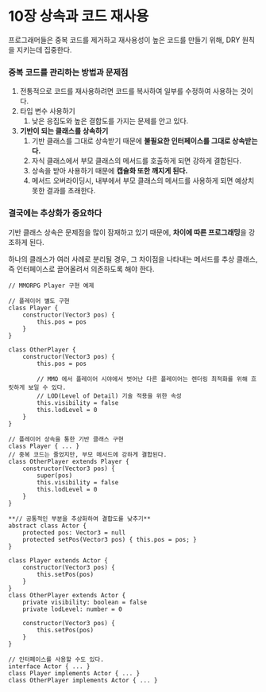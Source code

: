 # 10장 상속과 코드 재사용

프로그래머들은 중복 코드를 제거하고 재사용성이 높은 코드를 만들기 위해, DRY 원칙을 지키는데 집중한다.

### 중복 코드를 관리하는 방법과 문제점

1. 전통적으로 코드를 재사용하려면 코드를 복사하여 일부를 수정하여 사용하는 것이다.
2. 타입 변수 사용하기
    1. 낮은 응집도와 높은 결합도를 가지는 문제를 안고 있다.
3. **기반이 되는 클래스를 상속하기**
    1. 기반 클래스를 그대로 상속받기 때문에 **불필요한 인터페이스를 그대로 상속받는다.**
    2. 자식 클래스에서 부모 클래스의 메서드를 호출하게 되면 강하게 결합된다.
    3. 상속을 받아 사용하기 때문에 **캡슐화 또한 깨지게 된다.**
    4. 메서드 오버라이딩시, 내부에서 부모 클래스의 메서드를 사용하게 되면 예상치 못한 결과를 초래한다.

### 결국에는 추상화가 중요하다

기반 클래스 상속은 문제점을 많이 잠재하고 있기 때문에, **차이에 따른 프로그래밍**을 강조하게 된다.

하나의 클래스가 여러 사례로 분리될 경우, 그 차이점을 나타내는 메서드를 추상 클래스, 즉 인터페이스로 끌어올려서 의존하도록 해야 한다.
```tsx
// MMORPG Player 구현 예제

// 플레이어 별도 구현
class Player {
	constructor(Vector3 pos) {
		this.pos = pos
	}
}

class OtherPlayer {
	constructor(Vector3 pos) {
		this.pos = pos
		
		// MMO 에서 플레이어 시야에서 벗어난 다른 플레이어는 렌더링 최적화를 위해 흐릿하게 보일 수 있다.
		// LOD(Level of Detail) 기술 적용을 위한 속성
		this.visibility = false
		this.lodLevel = 0
	}	
}

// 플레이어 상속을 통한 기반 클래스 구현
class Player { ... }
// 중복 코드는 줄었지만, 부모 메서드에 강하게 결합된다.
class OtherPlayer extends Player {
	constructor(Vector3 pos) {
		super(pos)
		this.visibility = false
		this.lodLevel = 0
	}
}

**// 공통적인 부분을 추상화하여 결합도를 낮추기**
abstract class Actor {
	protected pos: Vector3 = null
	protected setPos(Vector3 pos) { this.pos = pos; }
}

class Player extends Actor {
	constructor(Vector3 pos) {
		this.setPos(pos)
	}
}
class OtherPlayer extends Actor {
	private visibility: boolean = false
	private lodLevel: number = 0

	constructor(Vector3 pos) {
		this.setPos(pos)
	}
}

// 인터페이스를 사용할 수도 있다.
interface Actor { ... }
class Player implements Actor { ... }
class OtherPlayer implements Actor { ... }
```